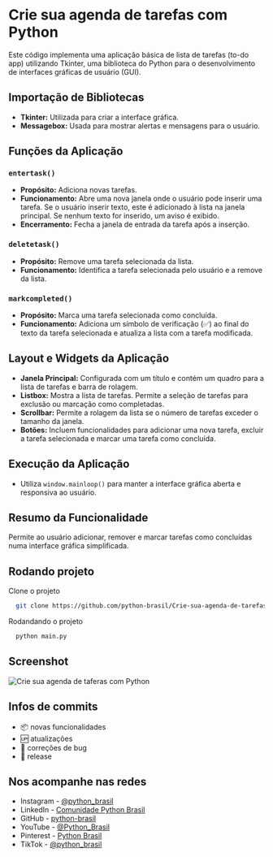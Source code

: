 # Crie sua agenda de tarefas com Python

Este código implementa uma aplicação básica de lista de tarefas (to-do app) utilizando Tkinter, uma biblioteca do Python para o desenvolvimento de interfaces gráficas de usuário (GUI).

## Importação de Bibliotecas

- **Tkinter:** Utilizada para criar a interface gráfica.
- **Messagebox:** Usada para mostrar alertas e mensagens para o usuário.

## Funções da Aplicação

### `entertask()`
- **Propósito:** Adiciona novas tarefas.
- **Funcionamento:** Abre uma nova janela onde o usuário pode inserir uma tarefa. Se o usuário inserir texto, este é adicionado à lista na janela principal. Se nenhum texto for inserido, um aviso é exibido.
- **Encerramento:** Fecha a janela de entrada da tarefa após a inserção.

### `deletetask()`
- **Propósito:** Remove uma tarefa selecionada da lista.
- **Funcionamento:** Identifica a tarefa selecionada pelo usuário e a remove da lista.

### `markcompleted()`
- **Propósito:** Marca uma tarefa selecionada como concluída.
- **Funcionamento:** Adiciona um símbolo de verificação (✅) ao final do texto da tarefa selecionada e atualiza a lista com a tarefa modificada.

## Layout e Widgets da Aplicação

- **Janela Principal:** Configurada com um título e contém um quadro para a lista de tarefas e barra de rolagem.
- **Listbox:** Mostra a lista de tarefas. Permite a seleção de tarefas para exclusão ou marcação como completadas.
- **Scrollbar:** Permite a rolagem da lista se o número de tarefas exceder o tamanho da janela.
- **Botões:** Incluem funcionalidades para adicionar uma nova tarefa, excluir a tarefa selecionada e marcar uma tarefa como concluída.

## Execução da Aplicação

- Utiliza `window.mainloop()` para manter a interface gráfica aberta e responsiva ao usuário.

## Resumo da Funcionalidade

Permite ao usuário adicionar, remover e marcar tarefas como concluídas numa interface gráfica simplificada.



## Rodando projeto

Clone o projeto

```bash
  git clone https://github.com/python-brasil/Crie-sua-agenda-de-tarefas-com-Python.git
```

Rodandando o projeto

```bash
  python main.py
```

## Screenshot

![Crie sua  agenda de taferas com Python](https://github.com/python-brasil/Crie-sua-agenda-de-tarefas-com-Python/assets/126124866/793acf8d-67b5-4857-957d-45ffef345362)


## Infos de commits

- :package: novas funcionalidades
- :up: atualizações
- :ant: correções de bug
- :checkered_flag: release


## Nos acompanhe nas redes

- Instagram - [@python_brasil](https://www.instagram.com/python_brasil/)
- LinkedIn - [Comunidade Python Brasil](https://www.linkedin.com/company/comunidade-python-brasil)
- GitHub - [python-brasil](https://github.com/python-brasil)
- YouTube - [@Python_Brasil](https://www.youtube.com/@Python_Brasil)
- Pinterest - [Python Brasil](https://br.pinterest.com/pythonbrasil/)
- TikTok - [@python_brasil](https://www.tiktok.com/@python_brasil)
